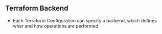 ## Terraform Backend 

- Each Terraform Configuration can specify a backend, which defines wher and how operations are performed